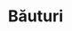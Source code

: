 ---
title: "Băuturi"
image: "/bauturi.svg"
category: Băuturi
layout: category
tag: "Alimentație"
---